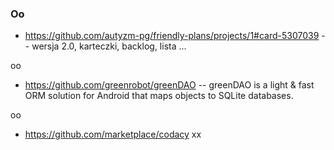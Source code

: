 ### Oo

- https://github.com/autyzm-pg/friendly-plans/projects/1#card-5307039 -- wersja 2.0, karteczki, backlog, lista ...

oo
- https://github.com/greenrobot/greenDAO -- greenDAO is a light & fast ORM solution for Android that maps objects to SQLite databases. 

oo
- https://github.com/marketplace/codacy
xx
